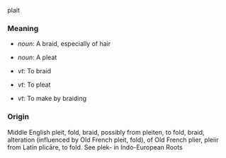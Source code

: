 plait
### Meaning
+ _noun_: A braid, especially of hair
+ _noun_: A pleat

+ _vt_: To braid
+ _vt_: To pleat
+ _vt_: To make by braiding

### Origin

Middle English pleit, fold, braid, possibly from pleiten, to fold, braid, alteration (influenced by Old French pleit, fold), of Old French plier, pleiir from Latin plicāre, to fold. See plek- in Indo-European Roots
